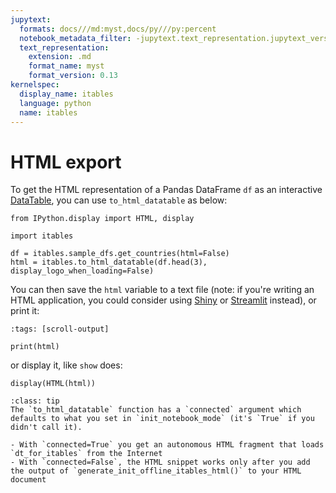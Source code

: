 ```yaml
---
jupytext:
  formats: docs///md:myst,docs/py///py:percent
  notebook_metadata_filter: -jupytext.text_representation.jupytext_version
  text_representation:
    extension: .md
    format_name: myst
    format_version: 0.13
kernelspec:
  display_name: itables
  language: python
  name: itables
---
```


# HTML export

To get the HTML representation of a Pandas DataFrame `df` as an interactive [DataTable](https://datatables.net/), you can use `to_html_datatable` as below:

```{code-cell} ipython3
from IPython.display import HTML, display

import itables

df = itables.sample_dfs.get_countries(html=False)
html = itables.to_html_datatable(df.head(3), display_logo_when_loading=False)
```

You can then save the `html` variable to a text file (note: if you're writing an HTML application, you could consider using [Shiny](shiny.md) or [Streamlit](streamlit.md) instead), or print it:

```{code-cell} ipython3
:tags: [scroll-output]

print(html)
```

or display it, like `show` does:

```{code-cell} ipython3
display(HTML(html))
```

~~~{admonition} The `connected` argument
:class: tip
The `to_html_datatable` function has a `connected` argument which defaults to what you set in `init_notebook_mode` (it's `True` if you didn't call it).

- With `connected=True` you get an autonomous HTML fragment that loads `dt_for_itables` from the Internet
- With `connected=False`, the HTML snippet works only after you add the output of `generate_init_offline_itables_html()` to your HTML document
~~~
